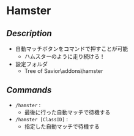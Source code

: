 # Hamster
## *Description*
* 自動マッチボタンをコマンドで押すことが可能
    * ハムスターのように走り続けろ！
* 設定フォルダ
    * Tree of Savior\addons\hamster

## *Commands*
* `/hamster` : 
    * 最後に行った自動マッチで待機する
* `/hamster [ClassID]` : 
    * 指定した自動マッチで待機する